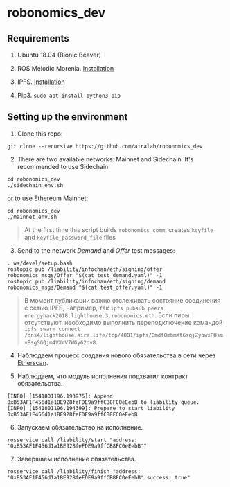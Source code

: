 robonomics_dev
==============

Requirements
------------

1. Ubuntu 18.04 (Bionic Beaver)

2. ROS Melodic Morenia. [Installation](http://wiki.ros.org/melodic/Installation/Ubuntu)

3. IPFS. [Installation](https://docs.ipfs.io/guides/guides/install/)

4. Pip3. `sudo apt install python3-pip`

Setting up the environment
--------------------------

1. Clone this repo:

```
git clone --recursive https://github.com/airalab/robonomics_dev
```

2. There are two available networks: Mainnet and Sidechain. It's recommended to use Sidechain:

```
cd robonomics_dev
./sidechain_env.sh
```
or to use Ethereum Mainnet:
```
cd robonomics_dev
./mainnet_env.sh
```

> At the first time this script builds `robonomics_comm`, creates `keyfile` and `keyfile_password_file` files

3. Send to the network *Demand* and *Offer* test messages:

```
. ws/devel/setup.bash
rostopic pub /liability/infochan/eth/signing/offer robonomics_msgs/Offer "$(cat test_demand.yaml)" -1
rostopic pub /liability/infochan/eth/signing/demand robonomics_msgs/Demand "$(cat test_offer.yaml)" -1
```

> В момент публикации важно отслеживать состояние соединения с сетью IPFS, например, так `ipfs pubsub peers energyhack2018.lighthouse.3.robonomics.eth`. Если пиры отсутствуют, необходимо выполнить переподключение командой `ipfs swarm connect /dns4/lighthouse.aira.life/tcp/4001/ipfs/QmdfQmbmXt6sqjZyowxPUsmvBsgSGQjm4VXrV7WGy62dv8`.

4. Наблюдаем процесс создания нового обязательства в сети через [Etherscan](https://kovan.etherscan.io/address/0x35db9531330637e3abde2c4a5baa5cf89672f2c4).

5. Наблюдаем, что модуль исполнения подхватил контракт обязательства.

```
[INFO] [1541801196.193975]: Append 0xB53AF1F456d1a1BE928feFDE9a9ffCB8FC0eEebB to liability queue.
[INFO] [1541801196.194399]: Prepare to start liability 0xB53AF1F456d1a1BE928feFDE9a9ffCB8FC0eEebB
```

6. Запускаем обязательство на исполнение.

```
rosservice call /liability/start "address: '0xB53AF1F456d1a1BE928feFDE9a9ffCB8FC0eEebB'"
```

7. Завершаем исполнение обязательства.

```
rosservice call /liability/finish "address: '0xB53AF1F456d1a1BE928feFDE9a9ffCB8FC0eEebB' success: true"
```
